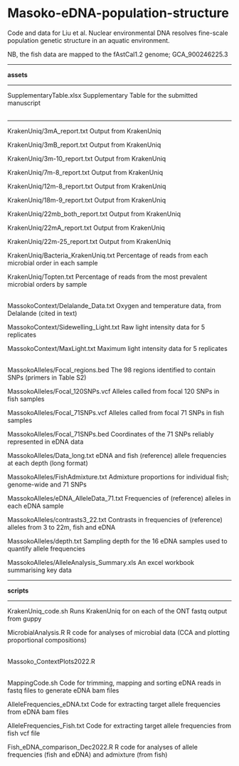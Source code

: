 # Masoko-eDNA-population-structure

Code and data for Liu et al. Nuclear environmental DNA resolves fine-scale population genetic structure in an aquatic environment.

NB, the fish data are mapped to the fAstCal1.2 genome; GCA_900246225.3

***

**assets**

***

SupplementaryTable.xlsx Supplementary Table for the submitted manuscript <br><br>

***

KrakenUniq/3mA_report.txt  Output from KrakenUniq

KrakenUniq/3mB_report.txt  Output from KrakenUniq

KrakenUniq/3m-10_report.txt  Output from KrakenUniq

KrakenUniq/7m-8_report.txt  Output from KrakenUniq

KrakenUniq/12m-8_report.txt  Output from KrakenUniq

KrakenUniq/18m-9_report.txt  Output from KrakenUniq

KrakenUniq/22mb_both_report.txt  Output from KrakenUniq

KrakenUniq/22mA_report.txt  Output from KrakenUniq

KrakenUniq/22m-25_report.txt  Output from KrakenUniq

KrakenUniq/Bacteria_KrakenUniq.txt Percentage of reads from each microbial order in each sample

KrakenUniq/Topten.txt Percentage of reads from the most prevalent microbial orders by sample  <br><br>

MassokoContext/Delalande_Data.txt Oxygen and temperature data, from Delalande (cited in text)

MassokoContext/Sidewelling_Light.txt Raw light intensity data for 5 replicates

MassokoContext/MaxLight.txt Maximum light intensity data for 5 replicates <br><br>

MassokoAlleles/Focal_regions.bed The 98 regions identified to contain SNPs (primers in Table S2)

MassokoAlleles/Focal_120SNPs.vcf Alleles called from focal 120 SNPs in fish samples 

MassokoAlleles/Focal_71SNPs.vcf Alleles called from focal 71 SNPs in fish samples 

MassokoAlleles/Focal_71SNPs.bed Coordinates of the 71 SNPs reliably represented in eDNA data

MassokoAlleles/Data_long.txt eDNA and fish (reference) allele frequencies at each depth (long format)

MassokoAlleles/FishAdmixture.txt Admixture proportions for individual fish; genome-wide and 71 SNPs

MassokoAlleles/eDNA_AlleleData_71.txt Frequencies of (reference) alleles in each eDNA sample

MassokoAlleles/contrasts3_22.txt Contrasts in frequencies of (reference) alleles from 3 to 22m, fish and eDNA

MassokoAlleles/depth.txt Sampling depth for the 16 eDNA samples used to quantify allele frequencies

MassokoAlleles/AlleleAnalysis_Summary.xls An excel workbook summarising key data

***

**scripts**

***

KrakenUniq_code.sh  Runs KrakenUniq for on each of the ONT fastq output from guppy

MicrobialAnalysis.R  R code for analyses of microbial data (CCA and plotting proportional compositions)  <br><br>

Massoko_ContextPlots2022.R  <br><br>

MappingCode.sh Code for trimming, mapping and sorting eDNA reads in fastq files to generate eDNA bam files

AlleleFrequencies_eDNA.txt Code for extracting target allele frequencies from eDNA bam files

AlleleFrequencies_Fish.txt Code for extracting target allele frequencies from fish vcf file

Fish_eDNA_comparison_Dec2022.R R code for analyses of allele frequencies (fish and eDNA) and admixture (from fish)



